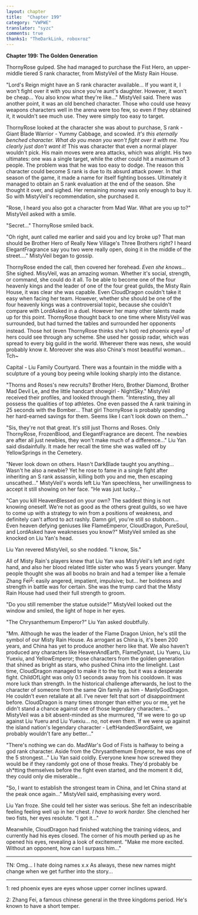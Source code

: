 ```yaml
---
layout: chapter
title:  "Chapter 199"
category: "VWPWE"
translator: "syzc"
comments: true
thanks1: "TheDarkLink, roboxroz"
---
```


**Chapter 199: The Golden Generation**

ThornyRose gulped. She had managed to purchase the Fist Hero, an upper-middle tiered S rank character, from MistyVeil of the Misty Rain House.

"Lord's Reign might have an S rank character available... If you want it, I won't fight over it with you since you're aunt's daughter. However, it won't be cheap... You also know what they're like..." MistyVeil said. There was another point, it was an old benched character. Those who could use heavy weapons characters well in the arena were too few, so even if they obtained it, it wouldn't see much use. They were simply too easy to target.

ThornyRose looked at the character she was about to purchase, S rank - Giant Blade Warrior - Yummy Cabbage, and scowled. *It's this eternally benched character. What do you mean you won't fight over it with me. You clearly just don't want it!* This was character that even a normal player wouldn't pick. His main moves were area attacks, which was alright. His two ultimates: one was a single target, while the other could hit a maximum of 3 people. The problem was that he was too easy to dodge. The reason this character could become S rank is due to its absurd attack power. In that season of the game, it made a name for itself fighting bosses. Ultimately it managed to obtain an S rank evaluation at the end of the season. She thought it over, and sighed. Her remaining money was only enough to buy it. So with MistyVeil's recommendation, she purchased it.

"Rose, I heard you also got a character from Mad War. What are you up to?" MistyVeil asked with a smile.

"Secret..." ThornyRose smiled back.

"Oh right, aunt called me earlier and said you and Icy broke up? That man should be Brother Hero of Really New Village's Three Brothers right? I heard ElegantFragrance say you two were really open, doing it in the middle of the street...." MistyVeil began to gossip.

ThornyRose ended the call, then covered her forehead. *Even she knows...* She sighed. MisyVeil, was an amazing woman. Whether it's social, strength, or command, she could do it all. To be able to become one of the four heavenly kings and the leader of one of the four great guilds, the Misty Rain House, it was clear she was capable. Even CloudDragon couldn't take it easy when facing her team. However, whether she should be one of the four heavenly kings was a controversial topic, because she couldn't compare with LordAsked in a duel. However her many other talents made up for this point. ThornyRose thought back to one time where MistyVeil was surrounded, but had turned the tables and surrounded her opponents instead. Those hot (even ThornyRose thinks she's hot) red phoenix eyes<sup>[1](#footnote1)</sup> of hers could see through any scheme. She used her gossip radar, which was spread to every big guild in the world. Wherever there was news, she would probably know it. Moreover she was also China's most beautiful woman... Tch~

Capital - Liu Family Courtyard. There was a fountain in the middle with a sculpture of a young boy peeing while looking sharply into the distance.

"Thorns and Roses's new recruits? Brother Hero, Brother Diamond, Brother Mad Devil Le, and the little handcart showgirl - NightSky." MistyVeil received their profiles, and looked through them. "Interesting, they all possess the qualities of top athletes. One even passed the A rank training in 25 seconds with the Bomber... That girl ThornyRose is probably spending her hard-earned savings for them. Seems like I can't look down on them..."

"Sis, they're not that great. It's still just Thorns and Roses. Only ThornyRose, FrozenBlood, and ElegantFragrance are decent. The newbies are after all just newbies, they won't make much of a difference..." Liu Yan said disdainfully. It made her recall the time she was walled off by YellowSprings in the Cemetery. 

"Never look down on others. Hasn't DarkBlade taught you anything... Wasn't he also a newbie? Yet he rose to fame in a single fight after inheriting an S rank assassin, killing both you and me, then escaping unscathed..." MistyVeil's words left Liu Yan speechless, her unwillingness to accept it still showing on her face. "He was just lucky..."

"Can you kill HeavenBlessed on your own? The saddest thing is not knowing oneself. We're not as good as the others great guilds, so we have to come up with a strategy to win from a positions of weakness, and definitely can't afford to act rashly. Damn girl, you're still so stubborn... Even heaven defying geniuses like FlameEmperor, CloudDragon, PureSoul, and LordAsked have weaknesses you know?" MistyVeil smiled as she knocked on Liu Yan's head.

Liu Yan revered MistyVeil, so she nodded. "I know, Sis."

All of Misty Rain's players knew that Liu Yan was MistyVeil's left and right hand, and also her blood related little sister who was 5 years younger. Many people thought she was all boobs no brain and had a temper like a female Zhang Fei<sup>[2](#footnote2)</sup>: easily angered, impatient, impulsive; but... her boldness and strength in battle was for certain. She was the trump card that the Misty Rain House had used their full strength to groom.

"Do you still remember the statue outside?" MistyVeil looked out the window and smiled, the light of hope in her eyes.

"The Chrysanthemum Emperor?" Liu Yan asked doubtfully.

"Mm. Although he was the leader of the Flame Dragon Union, he's still the symbol of our Misty Rain House. As arrogant as China is, it's been 200 years, and China has yet to produce another hero like that. We also haven't produced any characters like HeavenAndEarth, FlameDynast, Liu Yueru, Liu Yuexiu, and YellowEmperor; those characters from the golden generation that shined as bright as stars, who pushed China into the limelight. Last time, CloudDragon managed to make it to the top, but it was a desperate fight. ChildOfLight was only 0.1 seconds away from his cooldown. It was more luck than strength. In the historical challenge afterwards, he lost to the character of someone from the same Qin family as him - ManlyGodDragon. He couldn't even retaliate at all. I've never felt that sort of disappointment before. CloudDragon is many times stronger than either you or me, yet he didn't stand a chance against one of those legendary characters..." MistyVeil was a bit absent-minded as she murmured, "If we were to go up against Liu Yueru and Liu Yuexiu... no, not even them. If we were up against the island nation's legendary character - LeftHandedSwordSaint, we probably wouldn't fare any better..."

"There's nothing we can do. MadWar's God of Fists is halfway to being a god rank character. Aside from the Chrysanthemum Emperor, he was one of the 5 strongest..." Liu Yan said coldly. Everyone knew how screwed they would be if they randomly got one of those freaks. They'd probably be sh\*tting themselves before the fight even started, and the moment it did, they could only die miserable...

"So, I want to establish the strongest team in China, and let China stand at the peak once again..." MistyVeil said, emphasising every word.

Liu Yan froze. She could tell her sister was serious. She felt an indescribable feeling  feeling well up in her chest. *I have to work harder.* She clenched her two fists, her eyes resolute. "I got it..."

Meanwhile, CloudDragon had finished watching the training videos, and currently had his eyes closed. The corner of his mouth perked up as he opened his eyes, revealing a look of excitement. "Make me more excited. Without an opponent, how can I surpass him..."

---

TN: Omg... I hate doing names x.x As always, these new names might change when we get further into the story...

---

<a name="footnote1">1</a>: red phoenix eyes are eyes whose upper corner inclines upward.

<a name="footnote2">2</a>: Zhang Fei, a famous chinese general in the three kingdoms period. He's known to have a short temper.


